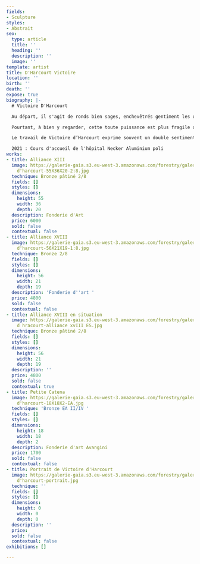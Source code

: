 ```yaml
---
fields:
- Sculpture
styles:
- Abstrait
seo:
  type: article
  title: ''
  heading: ''
  description: ''
  image: ''
template: artist
title: D'Harcourt Victoire
location: ''
birth: ''
death: ''
expose: true
biography: |-
  # Victoire D'Harcourt

  Au départ, il s'agit de ronds bien sages, enchevêtrés gentiment les uns dans les autres. Solides et sûrs d’eux-mêmes. Solidaires et unis pour toujours. Quoi de plus tranquillisant que ces liens indéfectibles, indissolubles, qui donnent le sentiment que rien ne pourra les séparer. Tout paraît tellement établi et tellement durable. Nous voilà bien rassurés.

  Pourtant, à bien y regarder, cette toute puissance est plus fragile qu’il n’y paraît et ces grands ronds ne tiennent qu’à un fil. Unis ou libre ? Il est trop tard, l’artiste a choisi. Impossible de se séparer au risque de tout casser. La quête de la liberté est impossible.

  Le travail de Victoire d’Harcourt exprime souvent un double sentiment qui lie à la fois la force et la fragilité dans un ensemble dont l’équilibre est précaire

  2021 : Cours d'accueil de l'hôpital Necker Aluminium poli
works:
- title: Alliance XIII
  image: https://galerie-gaia.s3.eu-west-3.amazonaws.com/forestry/galerie-gaia-victoire
    d'harcourt-55X36X20-2:8.jpg
  technique: Bronze pâtiné 2/8
  fields: []
  styles: []
  dimensions:
    height: 55
    width: 36
    depth: 20
  description: Fonderie d'Art
  price: 6000
  sold: false
  contextual: false
- title: Alliance XVIII
  image: https://galerie-gaia.s3.eu-west-3.amazonaws.com/forestry/galerie-gaia-victoire
    d'harcourt-56X21X19-1:8.jpg
  technique: Bronze 2/8
  fields: []
  styles: []
  dimensions:
    height: 56
    width: 21
    depth: 19
  description: 'Fonderie d''art '
  price: 4800
  sold: false
  contextual: false
- title: Alliance XVIII en situation
  image: https://galerie-gaia.s3.eu-west-3.amazonaws.com/forestry/galerie-gaia-victoire
    d hracourt-alliance xvIII ES.jpg
  technique: Bronze pâtiné 2/8
  fields: []
  styles: []
  dimensions:
    height: 56
    width: 21
    depth: 19
  description: ''
  price: 4800
  sold: false
  contextual: true
- title: Petite Catena
  image: https://galerie-gaia.s3.eu-west-3.amazonaws.com/forestry/galerie-gaia-victoire
    d'harcourt-18X18X2-EA.jpg
  technique: 'Bronze EA II/IV '
  fields: []
  styles: []
  dimensions:
    height: 18
    width: 18
    depth: 2
  description: Fonderie d'art Avangini
  price: 1700
  sold: false
  contextual: false
- title: Portrait de Victoire d'Harcourt
  image: https://galerie-gaia.s3.eu-west-3.amazonaws.com/forestry/galerie-gaia-victoire
    d'harcourt-portrait.jpg
  technique: ''
  fields: []
  styles: []
  dimensions:
    height: 0
    width: 0
    depth: 0
  description: ''
  price: 
  sold: false
  contextual: false
exhibitions: []

---
```


